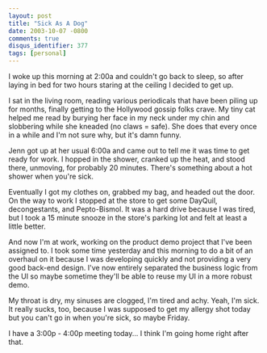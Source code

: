 ```yaml
---
layout: post
title: "Sick As A Dog"
date: 2003-10-07 -0800
comments: true
disqus_identifier: 377
tags: [personal]
---
```

I woke up this morning at 2:00a and couldn't go back to sleep, so after
laying in bed for two hours staring at the ceiling I decided to get up.

 I sat in the living room, reading various periodicals that have been
piling up for months, finally getting to the Hollywood gossip folks
crave. My tiny cat helped me read by burying her face in my neck under
my chin and slobbering while she kneaded (no claws = safe). She does
that every once in a while and I'm not sure why, but it's damn funny.

 Jenn got up at her usual 6:00a and came out to tell me it was time to
get ready for work. I hopped in the shower, cranked up the heat, and
stood there, unmoving, for probably 20 minutes. There's something about
a hot shower when you're sick.

 Eventually I got my clothes on, grabbed my bag, and headed out the
door. On the way to work I stopped at the store to get some DayQuil,
decongestants, and Pepto-Bismol. It was a hard drive because I was
tired, but I took a 15 minute snooze in the store's parking lot and felt
at least a little better.

 And now I'm at work, working on the product demo project that I've been
assigned to. I took some time yesterday and this morning to do a bit of
an overhaul on it because I was developing quickly and not providing a
very good back-end design. I've now entirely separated the business
logic from the UI so maybe sometime they'll be able to reuse my UI in a
more robust demo.

 My throat is dry, my sinuses are clogged, I'm tired and achy. Yeah, I'm
sick. It really sucks, too, because I was supposed to get my allergy
shot today but you can't go in when you're sick, so maybe Friday.

 I have a 3:00p - 4:00p meeting today... I think I'm going home right
after that.
